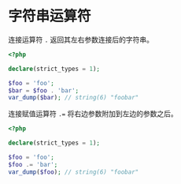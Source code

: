 # 字符串运算符

连接运算符 `.` 返回其左右参数连接后的字符串。

```php
<?php

declare(strict_types = 1);

$foo = 'foo';
$bar = $foo . 'bar';
var_dump($bar); // string(6) "foobar"

```

连接赋值运算符 `.=` 将右边参数附加到左边的参数之后。

```php
<?php

declare(strict_types = 1);

$foo = 'foo';
$foo .= 'bar';
var_dump($foo); // string(6) "foobar"

```

